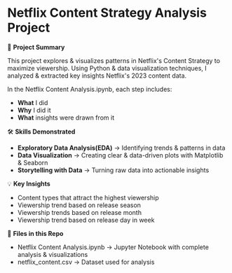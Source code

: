 # Netflix Content Strategy Analysis Project
📌 **Project Summary**

This project explores & visualizes patterns in Netflix's Content Strategy to maximize viewership. Using Python & data visualization techniques, I analyzed & extracted key insights Netflix's 2023 content data. 

In the Netflix Content Analysis.ipynb, each step includes:
- **What** I did
- **Why** I did it
- **What** insights were drawn from it 

🛠 **Skills Demonstrated**
- **Exploratory Data Analysis(EDA)** → Identifying trends & patterns in data
- **Data Visualization** → Creating clear & data-driven plots with Matplotlib & Seaborn
- **Storytelling with Data** → Turning raw data into actionable insights

💡 **Key Insights**
- Content types that attract the highest viewership
- Viewership trend based on release season
- Viewership trends based on release month
- Viewership trend based on release day in week 

📂 **Files in this Repo**
- Netflix Content Analysis.ipynb → Jupyter Notebook with complete analysis & visualizations
- netflix_content.csv → Dataset used for analysis
